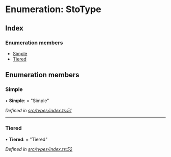 # Enumeration: StoType

## Index

### Enumeration members

* [Simple](_types_index_.stotype.md#simple)
* [Tiered](_types_index_.stotype.md#tiered)

## Enumeration members

###  Simple

• **Simple**: = "Simple"

*Defined in [src/types/index.ts:51](https://github.com/PolymathNetwork/polymath-sdk/blob/ade5412/src/types/index.ts#L51)*

___

###  Tiered

• **Tiered**: = "Tiered"

*Defined in [src/types/index.ts:52](https://github.com/PolymathNetwork/polymath-sdk/blob/ade5412/src/types/index.ts#L52)*
